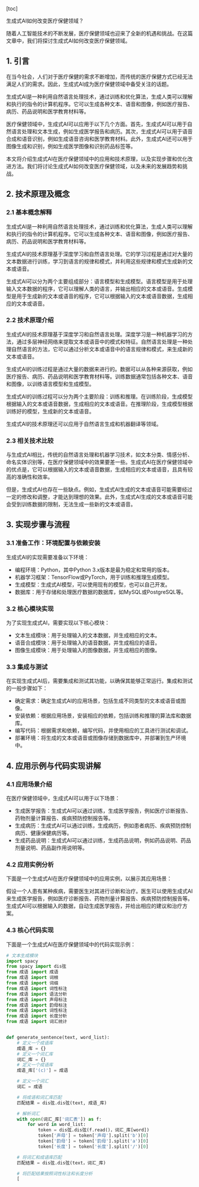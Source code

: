 
[toc]                    
                
                
生成式AI如何改变医疗保健领域？

随着人工智能技术的不断发展，医疗保健领域也迎来了全新的机遇和挑战。在这篇文章中，我们将探讨生成式AI如何改变医疗保健领域。

## 1. 引言

在当今社会，人们对于医疗保健的需求不断增加，而传统的医疗保健方式已经无法满足人们的需求。因此，生成式AI成为医疗保健领域中备受关注的话题。

生成式AI是一种利用自然语言处理技术，通过训练和优化算法，生成人类可以理解和执行的指令的计算机程序。它可以生成各种文本、语音和图像，例如医疗报告、病历、药品说明和医学教育材料等。

医疗保健领域中，生成式AI可以应用于以下几个方面。首先，生成式AI可以用于自然语言处理和文本生成，例如生成医学报告和病历。其次，生成式AI可以用于语音合成和语音识别，例如生成语音咨询和医学教育材料。此外，生成式AI还可以用于图像生成和识别，例如生成医学图像和识别药品标签等。

本文将介绍生成式AI在医疗保健领域中的应用和技术原理，以及实现步骤和优化改进方法。我们将讨论生成式AI如何改变医疗保健领域，以及未来的发展趋势和挑战。

## 2. 技术原理及概念

### 2.1 基本概念解释

生成式AI是一种利用自然语言处理技术，通过训练和优化算法，生成人类可以理解和执行的指令的计算机程序。它可以生成各种文本、语音和图像，例如医疗报告、病历、药品说明和医学教育材料等。

生成式AI的技术原理基于深度学习和自然语言处理。它的学习过程是通过对大量的文本数据进行训练，学习到语言的规律和模式，并利用这些规律和模式生成新的文本或语音。

生成式AI可以分为两个主要组成部分：语言模型和生成模型。语言模型是用于处理输入文本数据的程序，它可以理解人类的语言，并输出相应的文本或语音。生成模型是用于生成新的文本或语音的程序，它可以根据输入的文本或语音数据，生成相应的文本或语音。

### 2.2 技术原理介绍

生成式AI的技术原理基于深度学习和自然语言处理。深度学习是一种机器学习的方法，通过多层神经网络来提取文本或语音中的模式和特征。自然语言处理是一种处理自然语言的方法，它可以通过分析文本或语音中的语言规律和模式，来生成新的文本或语音。

生成式AI的训练过程是通过大量的数据来进行的。数据可以从各种来源获取，例如医疗报告、病历、药品说明和医学教育材料等。训练数据通常包括各种文本、语音和图像，以训练语言模型和生成模型。

生成式AI的训练过程可以分为两个主要阶段：训练和推理。在训练阶段，生成模型根据输入的文本或语音数据，生成相应的文本或语音。在推理阶段，生成模型根据训练好的模型，生成新的文本或语音。

生成式AI的技术原理还可以应用于自然语言生成和机器翻译等领域。

### 2.3 相关技术比较

与生成式AI相比，传统的自然语言处理和机器学习技术，如文本分类、情感分析、命名实体识别等，在医疗保健领域中的效果要差一些。生成式AI在医疗保健领域中的优点是，它可以根据输入的文本或语音数据，生成相应的文本或语音，且具有较高的准确性和效率。

但是，生成式AI也存在一些缺点。例如，生成式AI生成的文本或语音可能需要经过一定的修改和调整，才能达到理想的效果。此外，生成式AI生成的文本或语音可能会受到训练数据的限制，无法生成一些新的文本或语音。

## 3. 实现步骤与流程

### 3.1 准备工作：环境配置与依赖安装

生成式AI的实现需要准备以下环境：

- 编程环境：Python，其中Python 3.x版本是最为稳定和常用的版本。
- 机器学习框架：TensorFlow或PyTorch，用于训练和推理生成模型。
- 生成模型：生成式AI模型，可以使用现有的模型，也可以自己开发。
- 数据库：用于存储和处理医疗数据的数据库，如MySQL或PostgreSQL等。

### 3.2 核心模块实现

为了实现生成式AI，需要实现以下核心模块：

- 文本生成模块：用于处理输入的文本数据，并生成相应的文本。
- 语音合成模块：用于处理输入的语音数据，并生成相应的语音。
- 图像生成模块：用于处理输入的图像数据，并生成相应的图像。

### 3.3 集成与测试

在实现生成式AI后，需要集成和测试其功能，以确保其能够正常运行。集成和测试的一般步骤如下：

- 确定需求：确定生成式AI的应用场景，包括生成不同类型的文本或语音或图像。
- 安装依赖：根据应用场景，安装相应的依赖，包括训练和推理的算法库和数据库。
- 编写代码：根据需求和依赖，编写代码，并使用相应的工具进行测试和调试。
- 部署环境：将生成的文本或语音或图像存储到数据库中，并部署到生产环境中。

## 4. 应用示例与代码实现讲解

### 4.1 应用场景介绍

在医疗保健领域中，生成式AI可以用于以下场景：

- 生成医学报告：生成式AI可以通过训练，生成医学报告，例如医疗诊断报告、药物剂量计算报告、疾病预防控制报告等。
- 生成病历：生成式AI可以通过训练，生成病历，例如患者病历、疾病预防控制病历、健康保健病历等。
- 生成药品说明：生成式AI可以通过训练，生成药品说明，例如药品说明、药品剂量说明、药品副作用说明等。

### 4.2 应用实例分析

下面是一个生成式AI在医疗保健领域中的应用实例，以展示其应用场景：

假设一个人患有某种疾病，需要医生对其进行诊断和治疗。医生可以使用生成式AI来生成医学报告，例如医疗诊断报告、药物剂量计算报告、疾病预防控制报告等。生成式AI可以根据输入的数据，自动生成医学报告，并给出相应的建议和治疗方案。

### 4.3 核心代码实现

下面是一个生成式AI在医疗保健领域中的代码实现示例：

```python
# 文本生成模块
import spacy
from spacy import dis弦
from 成语 import 成语
from 成语 import 词根
from 成语 import 词缀
from 成语 import 词性标注
from 成语 import 语法分析
from 成语 import 声母标注
from 成语 import 韵母标注
from 成语 import 词性标注
from 成语 import 长度分析
from 成语 import 词汇统计


def generate_sentence(text, word_list):
    # 定义一个成语库
    成语_库 = {}
    # 定义一个词汇库
    词汇_库 = {}
    # 定义一个成语库
    成语_库['(c)'] = 成语

    # 定义一个词汇
    词汇 = 成语

    # 将成语和词汇库匹配
    匹配结果 = dis弦.dis弦(text, 成语_库)

    # 解析词汇
    with open(词汇_库['词汇表']) as f:
        for word in word_list:
            token = dis弦.dis弦(f.read()，词汇_库[word])
            token['声母'] = token['声母'].split('b')[0]
            token['韵母'] = token['韵母'].split('a')[0]
            token['长度'] = token['长度'].split('/')[0]

    # 将词汇和成语库匹配
    匹配结果 = dis弦.dis弦(text，词汇_库)

    # 将匹配结果按照词性标注和长度分析
    [

